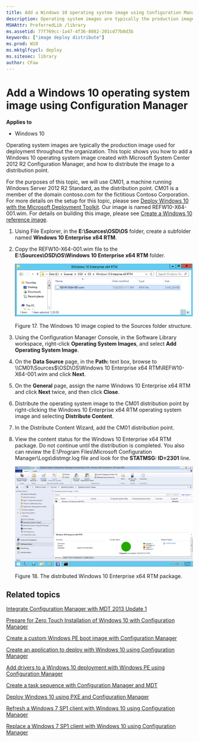 ```yaml
---
title: Add a Windows 10 operating system image using Configuration Manager (Windows 10)
description: Operating system images are typically the production image used for deployment throughout the organization.
MSHAttr: PreferredLib /library
ms.assetid: 77f769cc-1a47-4f36-8082-201cd77b8d3b
keywords: ["image deploy distribute"]
ms.prod: W10
ms.mktglfcycl: deploy
ms.sitesec: library
author: CFaw
---
```


# Add a Windows 10 operating system image using Configuration Manager


**Applies to**

-   Windows 10

Operating system images are typically the production image used for deployment throughout the organization. This topic shows you how to add a Windows 10 operating system image created with Microsoft System Center 2012 R2 Configuration Manager, and how to distribute the image to a distribution point.

For the purposes of this topic, we will use CM01, a machine running Windows Server 2012 R2 Standard, as the distribution point. CM01 is a member of the domain contoso.com for the fictitious Contoso Corporation. For more details on the setup for this topic, please see [Deploy Windows 10 with the Microsoft Deployment Toolkit](deploy-windows-81-with-the-microsoft-deployment-toolkit.md). Our image is named REFW10-X64-001.wim. For details on building this image, please see [Create a Windows 10 reference image](create-a-windows-81-reference-image.md).

1.  Using File Explorer, in the **E:\\Sources\\OSD\\OS** folder, create a subfolder named **Windows 10 Enterprise x64 RTM**.

2.  Copy the REFW10-X64-001.wim file to the **E:\\Sources\\OSD\\OS\\Windows 10 Enterprise x64 RTM** folder.

    ![figure 17](images/fig17-win10image.png)

    Figure 17. The Windows 10 image copied to the Sources folder structure.

3.  Using the Configuration Manager Console, in the Software Library workspace, right-click **Operating System Images**, and select **Add Operating System Image**.

4.  On the **Data Source** page, in the **Path:** text box, browse to \\\\CM01\\Sources$\\OSD\\OS\\Windows 10 Enterprise x64 RTM\\REFW10-X64-001.wim and click **Next**.

5.  On the **General** page, assign the name Windows 10 Enterprise x64 RTM and click **Next** twice, and then click **Close**.

6.  Distribute the operating system image to the CM01 distribution point by right-clicking the Windows 10 Enterprise x64 RTM operating system image and selecting **Distribute Content**.

7.  In the Distribute Content Wizard, add the CM01 distribution point.

8.  View the content status for the Windows 10 Enterprise x64 RTM package. Do not continue until the distribution is completed. You also can review the E:\\Program Files\\Microsoft Configuration Manager\\Logs\\distmgr.log file and look for the **STATMSG: ID=2301** line.

    ![figure 18](images/fig18-distwindows.png)

    Figure 18. The distributed Windows 10 Enterprise x64 RTM package.

## Related topics


[Integrate Configuration Manager with MDT 2013 Update 1](integrate-configuration-manager-with-mdt-2013.md)

[Prepare for Zero Touch Installation of Windows 10 with Configuration Manager](prepare-for-zero-touch-installation-of-windows-81-with-configuration-manager.md)

[Create a custom Windows PE boot image with Configuration Manager](create-a-custom-windows-pe-50-boot-image-with-configuration-manager.md)

[Create an application to deploy with Windows 10 using Configuration Manager](create-an-application-to-deploy-with-windows-81-using-configuration-manager.md)

[Add drivers to a Windows 10 deployment with Windows PE using Configuration Manager](add-drivers-to-a-windows-81-deployment-with-windows-pe-using-configuration-manager.md)

[Create a task sequence with Configuration Manager and MDT](create-a-task-sequence-with-configuration-manager-and-mdt.md)

[Deploy Windows 10 using PXE and Configuration Manager](deploy-windows-81-using-pxe-and-configuration-manager.md)

[Refresh a Windows 7 SP1 client with Windows 10 using Configuration Manager](refresh-a-windows-7-sp1-client-with-windows-81-using-configuration-manager.md)

[Replace a Windows 7 SP1 client with Windows 10 using Configuration Manager](replace-a-windows-7-sp1-client-with-windows-81-using-configuration-manager.md)

 

 





